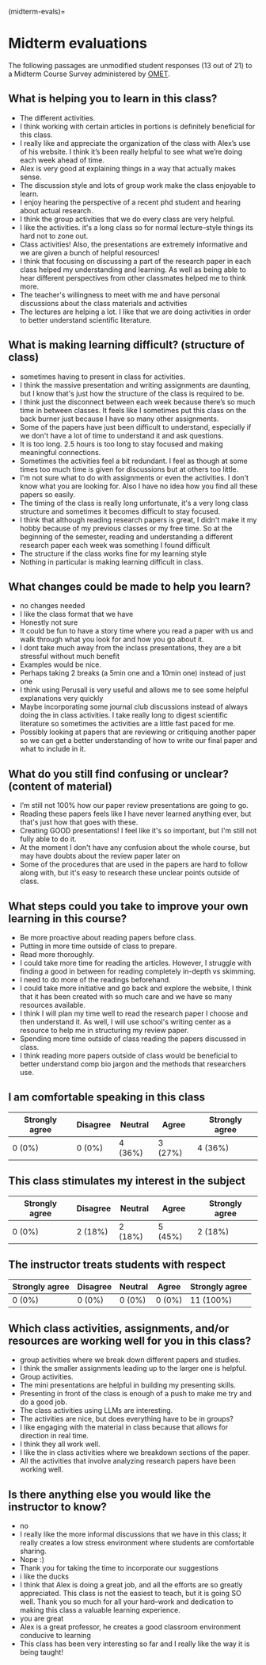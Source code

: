 (midterm-evals)=
# Midterm evaluations

The following passages are unmodified student responses (13 out of 21) to a Midterm Course Survey administered by [OMET](https://teaching.pitt.edu/omet/).

## What is helping you to learn in this class?

- The different activities.
- I think working with certain articles in portions is definitely beneficial for this class.
- I really like and appreciate the organization of the class with Alex’s use of his website.
  I think it’s been really helpful to see what we’re doing each week ahead of time.
- Alex is very good at explaining things in a way that actually makes sense.
- The discussion style and lots of group work make the class enjoyable to learn.
- I enjoy hearing the perspective of a recent phd student and hearing about actual research.
- I think the group activities that we do every class are very helpful.
- I like the activities. it's a long class so for normal lecture–style things its hard not to zone out.
- Class activities! Also, the presentations are extremely informative and we are given a bunch of helpful resources!
- I think that focusing on discussing a part of the research paper in each class helped my understanding and learning.
  As well as being able to hear different perspectives from other classmates helped me to think more.
- The teacher's willingness to meet with me and have personal discussions about the class materials and activities
- The lectures are helping a lot. I like that we are doing activities in order to better understand scientific literature.

## What is making learning difficult? (structure of class)

- sometimes having to present in class for activities.
- I think the massive presentation and writing assignments are daunting, but I know that's just how the structure of the class is required to be.
- I think just the disconnect between each week because there’s so much time in between classes.
  It feels like I sometimes put this class on the back burner just because I have so many other assignments.
- Some of the papers have just been difficult to understand, especially if we don't have a lot of time to understand it and ask questions.
- It is too long. 2.5 hours is too long to stay focused and making meaningful connections.
- Sometimes the activities feel a bit redundant.
  I feel as though at some times too much time is given for discussions but at others too little.
- I'm not sure what to do with assignments or even the activities. I don't know what you are looking for.
  Also I have no idea how you find all these papers so easily.
- The timing of the class is really long unfortunate, it's a very long class structure and sometimes it becomes difficult to stay focused.
- I think that although reading research papers is great, I didn't make it my hobby because of my previous classes or my free time.
So at the beginning of the semester, reading and understanding a different research paper each week was something I found difficult
- The structure if the class works fine for my learning style
- Nothing in particular is making learning difficult in class.

## What changes could be made to help you learn?

- no changes needed
- I like the class format that we have
- Honestly not sure
- It could be fun to have a story time where you read a paper with us and walk through what you look for and how you go about it.
- I dont take much away from the inclass presentations, they are a bit stressful without much benefit
- Examples would be nice.
- Perhaps taking 2 breaks (a 5min one and a 10min one) instead of just one
- I think using Perusall is very useful and allows me to see some helpful explanations very quickly
- Maybe incorporating some journal club discussions instead of always doing the in class activities.
  I take really long to digest scientific literature so sometimes the activities are a little fast paced for me.
- Possibly looking at papers that are reviewing or critiquing another paper so we can get a better understanding of how to write our final paper and what to include in it.

## What do you still find confusing or unclear? (content of material)

- I’m still not 100% how our paper review presentations are going to go.
- Reading these papers feels like I have never learned anything ever, but that's just how that goes with these.
- Creating GOOD presentations! I feel like it's so important, but I'm still not fully able to do it.
- At the moment I don't have any confusion about the whole course, but may have doubts about the review paper later on
- Some of the procedures that are used in the papers are hard to follow along with, but it's easy to research these unclear points outside of class.

## What steps could you take to improve your own learning in this course?

- Be more proactive about reading papers before class.
- Putting in more time outside of class to prepare.
- Read more thoroughly.
- I could take more time for reading the articles.
  However, I struggle with finding a good in between for reading completely in-depth vs skimming.
- I need to do more of the readings beforehand.
- I could take more initiative and go back and explore the website, I think that it has been created with so much care and we have so many resources available.
- I think I will plan my time well to read the research paper I choose and then understand it.
  As well, I will use school's writing center as a resource to help me in structuring my review paper.
- Spending more time outside of class reading the papers discussed in class.
- I think reading more papers outside of class would be beneficial to better understand comp bio jargon and the methods that
researchers use.

## I am comfortable speaking in this class

| Strongly agree | Disagree | Neutral | Agree   | Strongly agree |
| -------------- | -------- | ------- | ------- | -------------- |
|      0 (0%)    |  0 (0%)  | 4 (36%) | 3 (27%) |     4 (36%)    |

## This class stimulates my interest in the subject

| Strongly agree | Disagree | Neutral | Agree   | Strongly agree |
| -------------- | -------- | ------- | ------- | -------------- |
|      0 (0%)    |  2 (18%) | 2 (18%) | 5 (45%) |     2 (18%)    |

## The instructor treats students with respect

| Strongly agree | Disagree | Neutral | Agree   | Strongly agree |
| -------------- | -------- | ------- | ------- | -------------- |
|      0 (0%)    |  0 (0%)  | 0 (0%)  | 0 (0%)  |    11 (100%)   |

## Which class activities, assignments, and/or resources are working well for you in this class?

- group activities where we break down different papers and studies.
- I think the smaller assignments leading up to the larger one is helpful.
- Group activities.
- The mini presentations are helpful in building my presenting skills.
- Presenting in front of the class is enough of a push to make me try and do a good job.
- The class activities using LLMs are interesting.
- The activities are nice, but does everything have to be in groups?
- I like engaging with the material in class because that allows for direction in real time.
- I think they all work well.
- I like the in class activities where we breakdown sections of the paper.
- All the activities that involve analyzing research papers have been working well.

## Is there anything else you would like the instructor to know?

- no
- I really like the more informal discussions that we have in this class; it really creates a low stress environment where students are comfortable sharing.
- Nope :)
- Thank you for taking the time to incorporate our suggestions
- i like the ducks
- I think that Alex is doing a great job, and all the efforts are so greatly appreciated.
  This class is not the easiest to teach, but it is going SO well.
  Thank you so much for all your hard–work and dedication to making this class a valuable learning experience.
- you are great
- Alex is a great professor, he creates a good classroom environment conducive to learning
- This class has been very interesting so far and I really like the way it is being taught!

